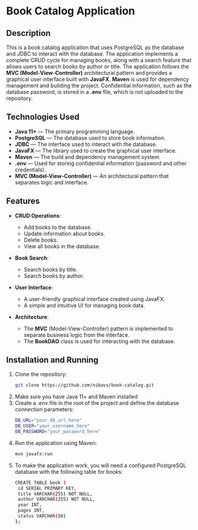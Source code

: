 # Book Catalog Application

## Description
This is a book catalog application that uses PostgreSQL as the database and JDBC to interact with the database. The application implements a complete CRUD cycle for managing books, along with a search feature that allows users to search books by author or title. The application follows the **MVC (Model-View-Controller)** architectural pattern and provides a graphical user interface built with **JavaFX**. **Maven** is used for dependency management and building the project. Confidential information, such as the database password, is stored in a **.env** file, which is not uploaded to the repository.

## Technologies Used

- **Java 11+** — The primary programming language.
- **PostgreSQL** — The database used to store book information.
- **JDBC** — The interface used to interact with the database.
- **JavaFX** — The library used to create the graphical user interface.
- **Maven** — The build and dependency management system.
- **.env** — Used for storing confidential information (password and other credentials).
- **MVC (Model-View-Controller)** — An architectural pattern that separates logic and interface.

## Features

- **CRUD Operations**:
  - Add books to the database.
  - Update information about books.
  - Delete books.
  - View all books in the database.
  
- **Book Search**:
  - Search books by title.
  - Search books by author.

- **User Interface**:
  - A user-friendly graphical interface created using JavaFX.
  - A simple and intuitive UI for managing book data.

- **Architecture**:
  - The **MVC** (Model-View-Controller) pattern is implemented to separate business logic from the interface.
  - The **BookDAO** class is used for interacting with the database.

## Installation and Running

1. Clone the repository:
   ```bash
   git clone https://github.com/nibavs/book-catalog.git
2. Make sure you have Java 11+ and Maven installed
3. Create a .env file in the root of the project and define the database connection parameters:
   ```bash
   DB_URL="your_db_url_here"
   DB_USER="your_username_here"
   DB_PASSWORD="your_password_here"
4. Run the application using Maven:
   ```bash
   mvn javafx:run
5. To make the application work, you will need a configured PostgreSQL database with the following table for books:
   ```bash
   CREATE TABLE book (
    id SERIAL PRIMARY KEY,
    title VARCHAR(255) NOT NULL,
    author VARCHAR(255) NOT NULL,
    year INT,
    pages INT,
    status VARCHAR(50)
   };
